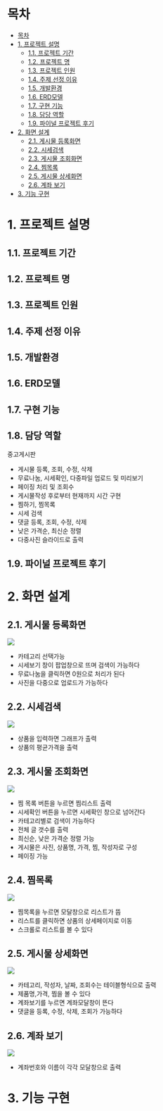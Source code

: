 # 목차

- [목차](#목차)
- [1. 프로젝트 설명](#1-프로젝트-설명)
  - [1.1. 프로젝트 기간](#11-프로젝트-기간)
  - [1.2. 프로젝트 명](#12-프로젝트-명)
  - [1.3. 프로젝트 인원](#13-프로젝트-인원)
  - [1.4. 주제 선정 이유](#14-주제-선정-이유)
  - [1.5. 개발환경](#15-개발환경)
  - [1.6. ERD모델](#16-erd모델)
  - [1.7. 구현 기능](#17-구현-기능)
  - [1.8. 담당 역할](#18-담당-역할)
  - [1.9. 파이널 프로젝트 후기](#19-파이널-프로젝트-후기)
- [2. 화면 설계](#2-화면-설계)
  - [2.1. 게시물 등록화면](#21-게시물-등록화면)
  - [2.2. 시세검색](#22-시세검색)
  - [2.3. 게시물 조회화면](#23-게시물-조회화면)
  - [2.4. 찜목록](#24-찜목록)
  - [2.5. 게시물 상세화면](#25-게시물-상세화면)
  - [2.6. 계좌 보기](#26-계좌-보기)
- [3. 기능 구현](#3-기능-구현)


# 1. 프로젝트 설명

## 1.1. 프로젝트 기간

## 1.2. 프로젝트 명

## 1.3. 프로젝트 인원

## 1.4. 주제 선정 이유

## 1.5. 개발환경

## 1.6. ERD모델

## 1.7. 구현 기능

## 1.8. 담당 역할
중고게시판   
- 게시물 등록, 조회, 수정, 삭제 
- 무료나눔, 시세확인, 다중파일 업로드 및 미리보기
- 페이징 처리 및 조회수
- 게시물작성 후로부터 현재까지 시간 구현
- 찜하기, 찜목록
- 시세 검색
- 댓글 등록, 조회, 수정, 삭제
- 낮은 가격순, 최신순 정렬
- 다중사진 슬라이드로 출력 
## 1.9. 파이널 프로젝트 후기

# 2. 화면 설계

## 2.1. 게시물 등록화면
<img src ='img/insert.jpg'>

- 카테고리 선택가능
- 시세보기 창이 팝업창으로 뜨며 검색이 가능하다
- 무료나눔을 클릭하면 0원으로 처리가 된다
- 사진을 다중으로 업로드가 가능하다
 

## 2.2. 시세검색
<img src ='img/pricerange.jpg'>

- 상품을 입력하면 그래프가 출력
- 상품의 평균가격을 출력


## 2.3. 게시물 조회화면
<img src ='img/select.jpg'>

- 찜 목록 버튼을 누르면 찜리스트 출력
- 시세확인 버튼을 누르면 시세확인 창으로 넘어간다
- 카테고리별로 검색이 가능하다
- 전체 글 갯수를 출력
- 최신순, 낮은 가격순 정렬 가능
- 게시물은 사진, 상품명, 가격, 찜, 작성자로 구성
- 페이징 가능

## 2.4. 찜목록 
<img src ='img/diblist.jpg'>

- 찜목록을 누르면 모달창으로 리스트가 뜸
- 리스트를 클릭하면 상품의 상세페이지로 이동
- 스크롤로 리스트를 볼 수 있다
 
## 2.5. 게시물 상세화면
<img src ='img/view.jpg'>

- 카테고리, 작성자, 날짜, 조회수는 테이블형식으로 출력
- 제품명,가격, 찜을 볼 수 있다
- 계좌보기를 누르면 계좌모달창이 뜬다
- 댓글을 등록, 수정, 삭제, 조회가 가능하다

## 2.6. 계좌 보기
<img src ='img/account.jpg'>

- 계좌번호와 이름이 각각 모달창으로 출력

# 3. 기능 구현